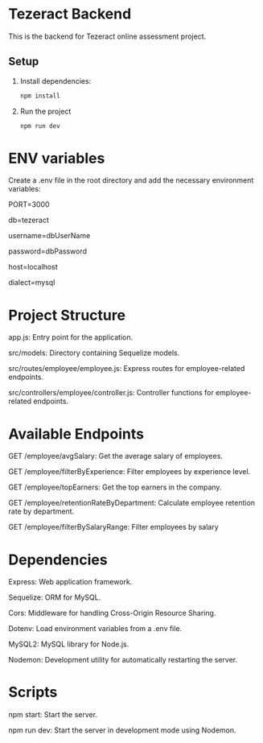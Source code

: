 # Tezeract Backend

This is the backend for Tezeract online assessment project.

## Setup

1. Install dependencies:

   ```bash
   npm install

   ```

2. Run the project
   ```bash
   npm run dev
   ```

# ENV variables

Create a .env file in the root directory and add the necessary environment variables:

PORT=3000

db=tezeract

username=dbUserName

password=dbPassword

host=localhost

dialect=mysql

# Project Structure

app.js: Entry point for the application.

src/models: Directory containing Sequelize models.

src/routes/employee/employee.js: Express routes for employee-related endpoints.

src/controllers/employee/controller.js: Controller functions for employee-related endpoints.

# Available Endpoints

GET /employee/avgSalary: Get the average salary of employees.

GET /employee/filterByExperience: Filter employees by experience level.

GET /employee/topEarners: Get the top earners in the company.

GET /employee/retentionRateByDepartment: Calculate employee retention rate by department.

GET /employee/filterBySalaryRange: Filter employees by salary

# Dependencies

Express: Web application framework.

Sequelize: ORM for MySQL.

Cors: Middleware for handling Cross-Origin Resource Sharing.

Dotenv: Load environment variables from a .env file.

MySQL2: MySQL library for Node.js.

Nodemon: Development utility for automatically restarting the server.

# Scripts

npm start: Start the server.

npm run dev: Start the server in development mode using Nodemon.
